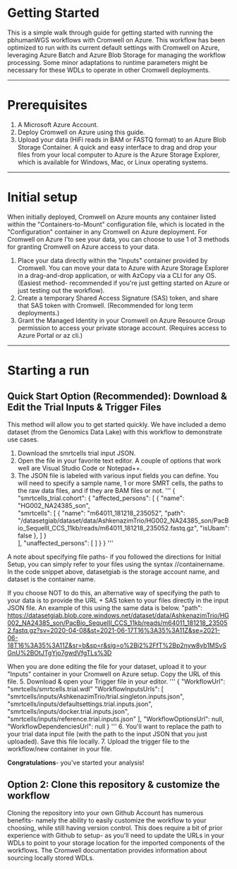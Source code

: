 # Getting Started
This is a simple walk through guide for getting started with running the pbhumanWGS workflows with Cromwell on Azure. This workflow has been optimized to run with its current default settings with Cromwell on Azure, leveraging Azure Batch and Azure Blob Storage for managing the workflow processing. Some minor adaptations to runtime parameters might be necessary for these WDLs to operate in other Cromwell deployments.
________________________________________
# Prerequisites
1.	A Microsoft Azure Account.
2.	Deploy Cromwell on Azure using this guide.
3.	Upload your data (HiFi reads in BAM or FASTQ format) to an Azure Blob Storage Container. A quick and easy interface to drag and drop your files from your local computer to Azure is the Azure Storage Explorer, which is available for Windows, Mac, or Linux operating systems.
________________________________________
# Initial setup
When initially deployed, Cromwell on Azure mounts any container listed within the "Containers-to-Mount" configuration file, which is located in the "Configuration" container in any Cromwell on Azure deployment. For Cromwell on Azure I'to see your data, you can choose to use 1 of 3 methods for granting Cromwell on Azure access to your data.
1.	Place your data directly within the "Inputs" container provided by Cromwell. You can move your data to Azure with Azure Storage Explorer in a drag-and-drop application, or with AzCopy via a CLI for any OS. (Easiest method- recommended if you're just getting started on Azure or just testing out the workflow).
2.	Create a temporary Shared Access Signature (SAS) token, and share that SAS token with Cromwell. (Recommended for long term deployments.)
3.	Grant the Managed Identity in your Cromwell on Azure Resource Group permission to access your private storage account. (Requires access to Azure Portal or az cli.)
________________________________________
# Starting a run 
## Quick Start Option (Recommended): Download & Edit the Trial Inputs & Trigger Files
This method will allow you to get started quickly. We have included a demo dataset (from the Genomics Data Lake) with this workflow to demonstrate use cases.
1.	Download the smrtcells trial input JSON.
2.	Open the file in your favorite text editor. A couple of options that work well are Visual Studio Code or Notepad++.
3.	The JSON file is labeled with various input fields you can define. You will need to specify a sample name, 1 or more SMRT cells, the paths to the raw data files, and if they are BAM files or not.
	'''
    {
	 "smrtcells_trial.cohort": {
	     "affected_persons": [
	     {
	     "name": "HG002_NA24385_son",  
	     "smrtcells": [
	         {
	         "name": "m64011_181218_235052", 
	         "path": "/datasetgiab/dataset/data/AshkenazimTrio/HG002_NA24385_son/PacBio_SequelII_CCS_11kb/reads/m64011_181218_235052.fastq.gz", 
	         "isUbam": false
	         },
	     ]
	 }     
	 ],
	 "unaffected_persons": [
	     ]
	     }
	 } 
     '''

A note about specifying file paths- if you followed the directions for Initial Setup, you can simply refer to your files using the syntax /<storageAccountName>/containername. In the code snippet above, datasetgiab is the storage account name, and dataset is the container name.

If you choose NOT to do this, an alternative way of specifying the path to your data is to provide the URL + SAS token to your files directly in the input JSON file. An example of this using the same data is below.
"path": https://datasetgiab.blob.core.windows.net/dataset/data/AshkenazimTrio/HG002_NA24385_son/PacBio_SequelII_CCS_11kb/reads/m64011_181218_235052.fastq.gz?sv=2020-04-08&st=2021-06-17T16%3A35%3A11Z&se=2021-06-18T16%3A35%3A11Z&sr=b&sp=r&sig=o%2Bj2%2FfT%2Bp2nyw8yb1MSvSGnU%2BOtJTgYjo7gwdVfgTLs%3D

When you are done editing the file for your dataset, upload it to your "Inputs" container in your Cromwell on Azure setup. Copy the URL of this file.
5.	Download & open your Trigger file in your editor.
    '''
    {
    "WorkflowUrl": "smrtcells/smrtcells.trial.wdl"
    "WorkflowInputsUrls": [
        "smrtcells/inputs/AshkenazimTrio/trial.singleton.inputs.json",
        "smrtcells/inputs/defaultsettings.trial.inputs.json",
        "smrtcells/inputs/docker.trial.inputs.json",
        "smrtcells/inputs/reference.trial.inputs.json"
        ],
     "WorkflowOptionsUrl": null,
     "WorkflowDependenciesUrl": null
    }
    '''
6. You'll want to replace the path to your trial data input file (with the path to the input JSON that you just uploaded). Save this file locally.
7. Upload the trigger file to the workflow/new container in your file.

**Congratulations**- you've started your analysis!
## Option 2: Clone this repository & customize the workflow
Cloning the repository into your own Github Account has numerous benefits- namely the ability to easily customize the workflow to your choosing, while still having version control. This does require a bit of prior experience with Github to setup- as you'll need to update the URLs in your WDLs to point to your storage location for the imported components of the workflows. The Cromwell documentation provides information about sourcing locally stored WDLs.
